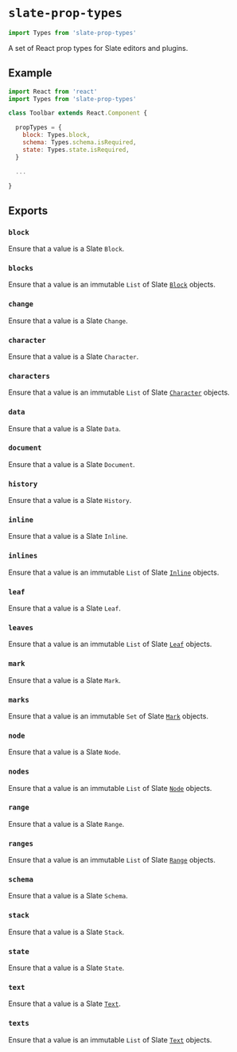 
# `slate-prop-types`

```js
import Types from 'slate-prop-types'
```

A set of React prop types for Slate editors and plugins.


## Example

```js
import React from 'react'
import Types from 'slate-prop-types'

class Toolbar extends React.Component {

  propTypes = {
    block: Types.block,
    schema: Types.schema.isRequired,
    state: Types.state.isRequired,
  }

  ...

}
```


## Exports

### `block`

Ensure that a value is a Slate `Block`.

### `blocks`

Ensure that a value is an immutable `List` of Slate [`Block`](../slate/block.md) objects.

### `change`

Ensure that a value is a Slate `Change`.

### `character`

Ensure that a value is a Slate `Character`.

### `characters`

Ensure that a value is an immutable `List` of Slate [`Character`](../slate/character.md) objects.

### `data`

Ensure that a value is a Slate `Data`.

### `document`

Ensure that a value is a Slate `Document`.

### `history`

Ensure that a value is a Slate `History`.

### `inline`

Ensure that a value is a Slate `Inline`.

### `inlines`

Ensure that a value is an immutable `List` of Slate [`Inline`](../slate/inline.md) objects.

### `leaf`

Ensure that a value is a Slate `Leaf`.

### `leaves`

Ensure that a value is an immutable `List` of Slate [`Leaf`](../slate/leaf.md) objects.

### `mark`

Ensure that a value is a Slate `Mark`.

### `marks`

Ensure that a value is an immutable `Set` of Slate [`Mark`](../slate/mark.md) objects.

### `node`

Ensure that a value is a Slate `Node`.

### `nodes`

Ensure that a value is an immutable `List` of Slate [`Node`](../slate/mark.md) objects.

### `range`

Ensure that a value is a Slate `Range`.

### `ranges`

Ensure that a value is an immutable `List` of Slate [`Range`](../slate/range.md) objects.

### `schema`

Ensure that a value is a Slate `Schema`.

### `stack`

Ensure that a value is a Slate `Stack`.

### `state`

Ensure that a value is a Slate `State`.

### `text`

Ensure that a value is a Slate [`Text`](../slate/text.md).

### `texts`

Ensure that a value is an immutable `List` of Slate [`Text`](../slate/text.md) objects.
